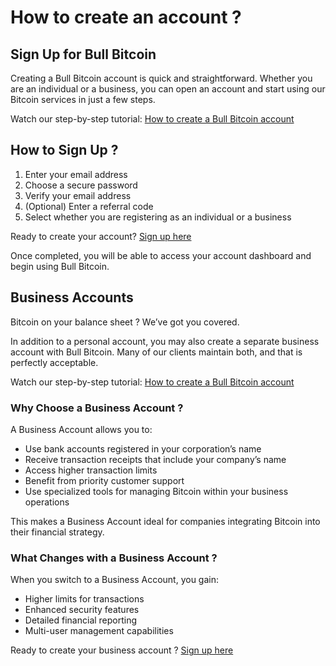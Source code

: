 # How to create an account ?

## Sign Up for Bull Bitcoin

Creating a Bull Bitcoin account is quick and straightforward. Whether you are an individual or a business, you can open an account and start using our Bitcoin services in just a few steps.

Watch our step-by-step tutorial: [How to create a Bull Bitcoin account](https://youtu.be/QtbXn3bn-a0)

## How to Sign Up ?

1. Enter your email address
2. Choose a secure password
3. Verify your email address
4. (Optional) Enter a referral code
5. Select whether you are registering as an individual or a business

Ready to create your account? [Sign up here](https://accounts.bullbitcoin.com/en/registration)

Once completed, you will be able to access your account dashboard and begin using Bull Bitcoin.

## Business Accounts

Bitcoin on your balance sheet ? We’ve got you covered.

In addition to a personal account, you may also create a separate business account with Bull Bitcoin. Many of our clients maintain both, and that is perfectly acceptable.

Watch our step-by-step tutorial: [How to create a Bull Bitcoin account](https://youtu.be/QtbXn3bn-a0)

### Why Choose a Business Account ?

A Business Account allows you to:

- Use bank accounts registered in your corporation’s name
- Receive transaction receipts that include your company’s name
- Access higher transaction limits
- Benefit from priority customer support
- Use specialized tools for managing Bitcoin within your business operations

This makes a Business Account ideal for companies integrating Bitcoin into their financial strategy.

### What Changes with a Business Account ?

When you switch to a Business Account, you gain:

- Higher limits for transactions
- Enhanced security features
- Detailed financial reporting
- Multi-user management capabilities

Ready to create your business account ? [Sign up here](https://accounts.bullbitcoin.com/en/registration)

